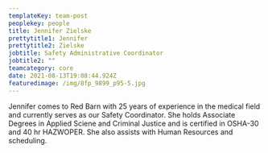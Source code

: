 ```yaml
---
templateKey: team-post
peoplekey: people
title: Jennifer Zielske
prettytitle1: Jennifer
prettytitle2: Zielske
jobtitle: Safety Administrative Coordinator
jobtitle2: ""
teamcategory: core
date: 2021-08-13T19:08:44.924Z
featuredimage: /img/8fp_9899_p95-5.jpg
---
```


Jennifer comes to Red Barn with 25 years of experience in the medical field and currently serves as our Safety Coordinator. She holds Associate Degrees in Applied Sciene and Criminal Justice and is certified in OSHA-30 and 40 hr HAZWOPER. She also assists with Human Resources and scheduling.
